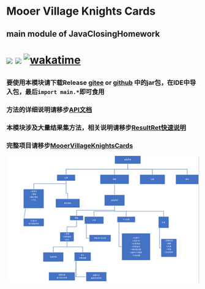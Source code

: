 # Mooer Village Knights Cards

## main module of JavaClosingHomework

<h1>

<a href="https://www.oracle.com/java/"><img src="https://img.shields.io/badge/JDK-1.8.0-red"/></a>
<a herf="https://www.microsoft.com/zh-cn/sql-server"><img src="https://img.shields.io/badge/DataBase-MSSQL-yellow"></a>
[![wakatime](https://wakatime.com/badge/github/SaarChaffee/JavaClosingHomework.svg)](https://wakatime.com/badge/github/SaarChaffee/JavaClosingHomework)

</h1>
<h2>

### 要使用本模块请下载Release [gitee](https://gitee.com/saarchaffee/JavaClosingHomework/releases) or [github](https://gitee.com/saarchaffee/JavaClosingHomework/releases) 中的jar包，在IDE中导入包，最后`import main.*`即可食用

### 方法的详细说明请移步[API文档](docs/main/api.md)

### 本模块涉及大量结果集方法，相关说明请移步[ResultRet快速说明](docs/ResultSet.md)

### 完整项目请移步[MooerVillageKnightsCards](https://github.com/SaarChaffee/MooerVillageKnightsCards)

</h2>

<img src ="resources/pic1.png">